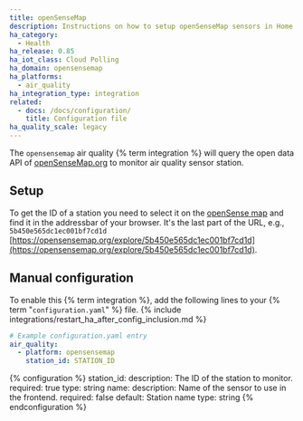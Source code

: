 ```yaml
---
title: openSenseMap
description: Instructions on how to setup openSenseMap sensors in Home Assistant.
ha_category:
  - Health
ha_release: 0.85
ha_iot_class: Cloud Polling
ha_domain: opensensemap
ha_platforms:
  - air_quality
ha_integration_type: integration
related:
  - docs: /docs/configuration/
    title: Configuration file
ha_quality_scale: legacy
---
```


The `opensensemap` air quality {% term integration %} will query the open data API of [openSenseMap.org](https://opensensemap.org/) to monitor air quality sensor station.

## Setup

To get the ID of a station you need to select it on the [openSense map](https://opensensemap.org/) and find it in the addressbar of your browser. It's the last part of the URL, e.g., `5b450e565dc1ec001bf7cd1d` [https://opensensemap.org/explore/5b450e565dc1ec001bf7cd1d](https://opensensemap.org/explore/5b450e565dc1ec001bf7cd1d).

## Manual configuration

To enable this {% term integration %}, add the following lines to your {% term "`configuration.yaml`" %} file.
{% include integrations/restart_ha_after_config_inclusion.md %}

```yaml
# Example configuration.yaml entry
air_quality:
  - platform: opensensemap
    station_id: STATION_ID
```

{% configuration %}
station_id:
  description: The ID of the station to monitor.
  required: true
  type: string
name:
  description: Name of the sensor to use in the frontend.
  required: false
  default: Station name
  type: string
{% endconfiguration %}
